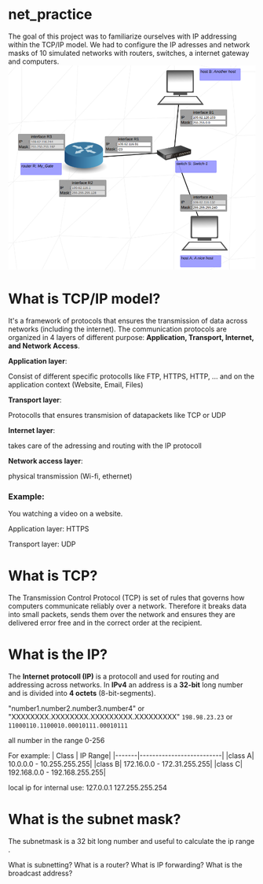 # net_practice
The goal of this project was to familiarize ourselves with IP addressing within the TCP/IP model. We had to configure the IP adresses and network masks of 10 simulated networks with routers, switches, a internet gateway and computers.
![Level 3](https://raw.githubusercontent.com/WaPoco/net_practice/main/net_practice.1.6/net_practice/netpractice.png)

# What is TCP/IP model?
It's a framework of protocols that ensures the transmission of data across networks (including the internet). The communication protocols are organized in 4 layers of different purpose: **Application, Transport, Internet, and Network Access**.

**Application layer**:

Consist of different specific protocolls like FTP, HTTPS, HTTP, ... and on the application context (Website, Email, Files)

**Transport layer**:

Protocolls that ensures transmision of datapackets like TCP or UDP

**Internet layer**:

takes care of the adressing and routing with the IP protocoll

**Network access layer**:

physical transmission (Wi-fi, ethernet)
### Example:

You watching a video on a website.

Application layer: HTTPS

Transport layer: UDP

# What is TCP?
The Transmission Control Protocol (TCP) is set of rules that governs how computers communicate reliably over a network. Therefore it breaks data into small packets, sends them over the network and ensures they are delivered error free and in the correct order at the recipient.

# What is the IP?
The **Internet protocoll (IP)** is a protocoll and used for routing and addressing across networks. In **IPv4** an address is a **32-bit** long number and is divided into **4 octets** (8-bit-segments).

"number1.number2.number3.number4" or "XXXXXXXX.XXXXXXXX.XXXXXXXXX.XXXXXXXXX"
```198.98.23.23``` or ```11000110.1100010.00010111.00010111```

all number in the range 0-256

For example:
| Class | IP Range|
|-------|--------------------------|
|class A| 10.0.0.0 - 10.255.255.255|
|class B| 172.16.0.0 - 172.31.255.255|
|class C| 192.168.0.0 - 192.168.255.255|

local ip for internal use:
127.0.0.1 127.255.255.254

# What is the subnet mask?
The subnetmask is a 32 bit long number and useful to calculate the ip range .

What is subnetting?
What is a router?
What is IP forwarding?
What is the broadcast address?

